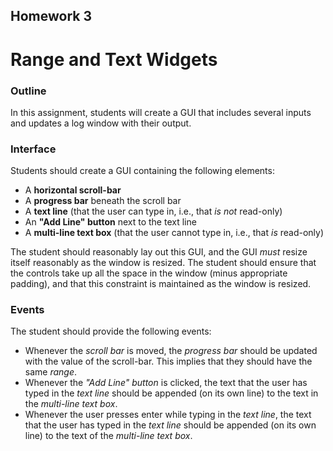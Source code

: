 ## Homework 3
# Range and Text Widgets

### Outline
In this assignment, students will create a GUI that includes several inputs and updates a log window with their output.

### Interface
Students should create a GUI containing the following elements:

 * A __horizontal scroll-bar__
 * A __progress bar__ beneath the scroll bar
 * A __text line__ (that the user can type in, i.e., that _is not_ read-only)
 * An __"Add Line" button__ next to the text line
 * A __multi-line text box__ (that the user cannot type in, i.e., that _is_ read-only)

The student should reasonably lay out this GUI, and the GUI _must_ resize itself reasonably as the window is resized. The student should ensure that the controls take up all the space in the window (minus appropriate padding), and that this constraint is maintained as the window is resized.

### Events
The student should provide the following events:
 * Whenever the _scroll bar_ is moved, the _progress bar_ should be updated with the value of the scroll-bar. This implies that they should have the same _range_.
 * Whenever the _"Add Line" button_ is clicked, the text that the user has typed in the _text line_ should be appended (on its own line) to the text in the _multi-line text box_.
 * Whenever the user presses enter while typing in the _text line_, the text that the user has typed in the _text line_ should be appended (on its own line) to the text of the _multi-line text box_.